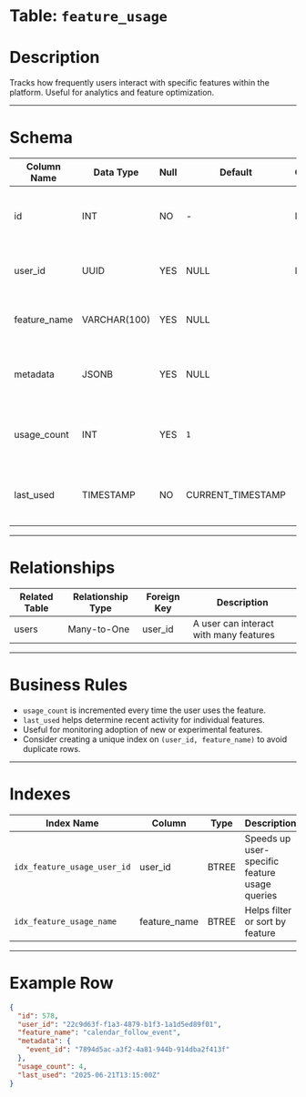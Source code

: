 # Table: `feature_usage`

# Description

Tracks how frequently users interact with specific features within the platform. Useful for analytics and feature optimization.

---

# Schema

| Column Name   | Data Type    | Null | Default            | Constraints | Description                                      |
| ------------- | ------------ | ---- | ------------------ | ----------- | ------------------------------------------------ |
| id            | INT          | NO   | -                  | Primary Key | Unique identifier for the feature usage record   |
| user_id       | UUID         | YES  | NULL               | Foreign Key | References the user using the feature            |
| feature_name  | VARCHAR(100) | YES  | NULL               |             | Name of the feature being tracked                |
| metadata      | JSONB        | YES  | NULL               |             | Additional data/context related to feature usage |
| usage_count   | INT          | YES  | `1`                |             | Number of times the user has used the feature    |
| last_used     | TIMESTAMP    | NO   | CURRENT_TIMESTAMP  |             | Timestamp of the most recent use of the feature  |

---

# Relationships

| Related Table | Relationship Type | Foreign Key | Description                            |
| ------------- | ----------------- | ----------- | -------------------------------------- |
| users         | Many-to-One       | user_id     | A user can interact with many features |

---

# Business Rules

* `usage_count` is incremented every time the user uses the feature.
* `last_used` helps determine recent activity for individual features.
* Useful for monitoring adoption of new or experimental features.
* Consider creating a unique index on `(user_id, feature_name)` to avoid duplicate rows.

---

# Indexes

| Index Name                  | Column        | Type  | Description                                   |
| --------------------------- | ------------- | ----- | --------------------------------------------- |
| `idx_feature_usage_user_id` | user_id       | BTREE | Speeds up user-specific feature usage queries |
| `idx_feature_usage_name`    | feature_name  | BTREE | Helps filter or sort by feature               |

---

# Example Row

```json
{
  "id": 578,
  "user_id": "22c9d63f-f1a3-4879-b1f3-1a1d5ed89f01",
  "feature_name": "calendar_follow_event",
  "metadata": {
    "event_id": "7894d5ac-a3f2-4a81-944b-914dba2f413f"
  },
  "usage_count": 4,
  "last_used": "2025-06-21T13:15:00Z"
}
```

